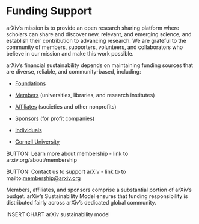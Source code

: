 # Funding Support

arXiv’s mission is to provide an open research sharing platform where scholars can share and discover new, relevant, and emerging science, and establish their contribution to advancing research. We are grateful to the community of members, supporters, volunteers, and collaborators who believe in our mission and make this work possible.

arXiv’s financial sustainability depends on maintaining funding sources that are diverse, reliable, and community-based, including:

- [Foundations](supporters)

- [Members](ourmembers) (universities, libraries, and research institutes)

- [Affiliates](supporters) (societies and other nonprofits)

- [Sponsors](supporters) (for profit companies)

- [Individuals](donate)

- [Cornell University](https://www.cornell.edu/)

BUTTON: Learn more about membership - link to arxiv.org/about/membership

BUTTON: Contact us to support arXiv - link to to mailto:membership@arxiv.org

Members, affiliates, and sponsors comprise a substantial portion of arXiv’s budget. arXiv’s Sustainability Model ensures that funding responsibility is distributed fairly across arXiv’s dedicated global community.


INSERT CHART arXiv sustainability model 

